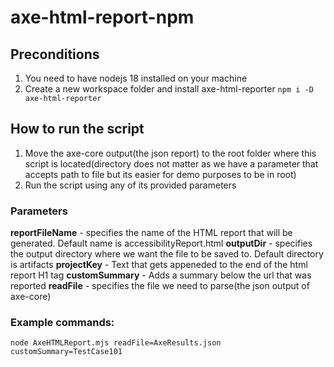 # axe-html-report-npm

## Preconditions
1. You need to have nodejs 18 installed on your machine
2. Create a new workspace folder and install axe-html-reporter
```npm i -D axe-html-reporter```

## How to run the script
1. Move the axe-core output(the json report) to the root folder where this script is located(directory does not matter as we have a parameter that accepts path to file but its easier for demo purposes to be in root)
2. Run the script using any of its provided parameters

### Parameters
**reportFileName** - specifies the name of the HTML report that will be generated. Default name is accessibilityReport.html
**outputDir** - specifies the output directory where we want the file to be saved to. Default directory is artifacts
**projectKey** -  Text that gets appeneded to the end of the html report H1 tag
**customSummary** -  Adds a summary below the url that was reported
**readFile** - specifies the file we need to parse(the json output of axe-core)


### Example commands:
``` node AxeHTMLReport.mjs readFile=AxeResults.json customSummary=TestCase101 ```










